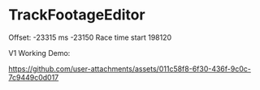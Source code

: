 # TrackFootageEditor

Offset: -23315 ms
-23150
Race time start 198120



V1 Working Demo:

https://github.com/user-attachments/assets/011c58f8-6f30-436f-9c0c-7c9449c0d017

